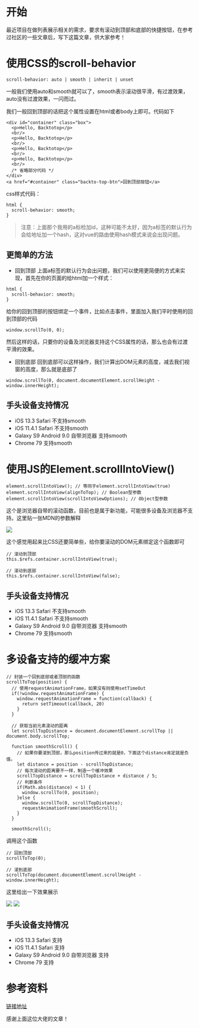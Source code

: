 # 开始
最近项目在做列表展示相关的需求，要求有滚动到顶部和底部的快捷按钮，在参考过社区的一些文章后，写下这篇文章，供大家参考！

# 使用CSS的scroll-behavior
```
scroll-behavior: auto | smooth | inherit | unset
```
一般我们使用auto和smooth就可以了，smooth表示滚动很平滑，有过渡效果，auto没有过渡效果，一闪而过。

我们一般回到顶部的话把这个属性设置在html或者body上即可。代码如下
```
<div id="container" class="box">
  <p>Hello, Backtotop</p>
  <br/>
  <p>Hello, Backtotop</p>
  <br/>
  <p>Hello, Backtotop</p>
  <br/>
  <p>Hello, Backtotop</p>
  <br/>
  /* 省略部分代码 */
</div>
<a href="#container" class="backto-top-btn">回到顶部按钮</a>
```
css样式代码：
```
html {
  scroll-behavior: smooth;
}
```
> 注意：上面那个我用的a标检加id，这种可能不太好，因为a标签的默认行为会给地址加一个hash，这对vue的路由使用hash模式来说会出现问题。

## 更简单的方法
- 回到顶部
上面a标签的默认行为会出问题，我们可以使用更简便的方式来实现，首先在你的页面的给html加一个样式：
```
html {
  scroll-behavior: smooth;
}
```
给你的回到顶部的按钮绑定一个事件，比如点击事件，里面加入我们平时使用的回到顶部的代码
```
window.scrollTo(0, 0);
```
然后这样的话，只要你的设备及浏览器支持这个CSS属性的话，那么也会有过渡平滑的效果。

- 回到底部
回到底部可以这样操作，我们计算出DOM元素的高度，减去我们视窗的高度，那么就是底部了
```
window.scrollTo(0, document.documentElement.scrollHeight - window.innerHeight);
```

## 手头设备支持情况
- iOS 13.3 Safari 不支持smooth
- iOS 11.4.1 Safari 不支持smooth
- Galaxy S9 Android 9.0 自带浏览器 支持smooth
- Chrome 79 支持smooth

# 使用JS的Element.scrollIntoView()
```
element.scrollIntoView(); // 等同于element.scrollIntoView(true) 
element.scrollIntoView(alignToTop); // Boolean型参数 
element.scrollIntoView(scrollIntoViewOptions); // Object型参数
```
这个是浏览器自带的滚动函数，目前也是属于新功能，可能很多设备及浏览器不支持。这里贴一张MDN的参数解释

![](https://imgkr.cn-bj.ufileos.com/18b161d2-e401-47c5-9d05-709d34c3a4ba.png)

这个感觉用起来比CSS还要简单些，给你要滚动的DOM元素绑定这个函数即可
```
// 滚动到顶部
this.$refs.container.scrollIntoView(true);

// 滚动到底部
this.$refs.container.scrollIntoView(false);
```
## 手头设备支持情况
- iOS 13.3 Safari 不支持smooth
- iOS 11.4.1 Safari 不支持smooth
- Galaxy S9 Android 9.0 自带浏览器 支持smooth
- Chrome 79 支持smooth

# 多设备支持的缓冲方案
```
// 封装一个回到底部或者顶部的函数
scrollToTop(position) {
  // 使用requestAnimationFrame，如果没有则使用setTimeOut
  if(!window.requestAnimationFrame) {
    window.requestAnimationFrame = function(callback) {
      return setTimeout(callback, 20)
    }
  }

  // 获取当前元素滚动的距离
  let scrollTopDistance = document.documentElement.scrollTop || document.body.scrollTop;

  function smoothScroll() {
    // 如果你要滚到顶部，那么position传过来的就是0，下面这个distance肯定就是负值。
    let distance = position - scrollTopDistance;
    // 每次滚动的距离要不一样，制造一个缓冲效果
    scrollTopDistance = scrollTopDistance + distance / 5;
    // 判断条件
    if(Math.abs(distance) < 1) {
      window.scrollTo(0, position);
    }else {
      window.scrollTo(0, scrollTopDistance);
      requestAnimationFrame(smoothScroll);
    }
  }

  smoothScroll();
```
调用这个函数
```
// 回到顶部
scrollToTop(0);

// 滚到底部
scrollToTop(document.documentElement.scrollHeight - window.innerHeight);
```
这里给出一下效果展示

![](https://imgkr.cn-bj.ufileos.com/8a6f4ce6-7e1d-4529-ba99-1c8e8244ddfc.gif)
![](https://imgkr.cn-bj.ufileos.com/ca2225e7-ecfb-4d6b-8a39-40f2c9a42fb5.gif)

## 手头设备支持情况
- iOS 13.3 Safari 支持
- iOS 11.4.1 Safari 支持
- Galaxy S9 Android 9.0 自带浏览器 支持
- Chrome 79 支持

# 参考资料
[链接地址](https://segmentfault.com/a/1190000016839122)

感谢上面这位大佬的文章！